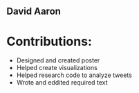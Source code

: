 ## David Aaron
# Contributions:
  - Designed and created poster
  - Helped create visualizations
  - Helped research code to analyze tweets
  - Wrote and eddited required text
